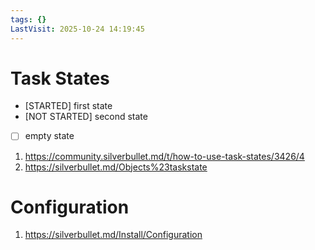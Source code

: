 ```yaml
---
tags: {}
LastVisit: 2025-10-24 14:19:45
---
```

# Task States

* [STARTED] first state
* [NOT STARTED] second state
* [  ] empty state

1. https://community.silverbullet.md/t/how-to-use-task-states/3426/4
2. https://silverbullet.md/Objects%23taskstate

# Configuration

1. https://silverbullet.md/Install/Configuration